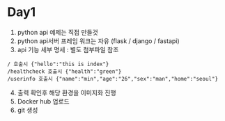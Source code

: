 # Day1

1. python api 예제는 직접 만들것
2. python api서버 프레임 워크는 자유 (flask / django / fastapi)
3. api 기능 세부 명세 : 별도 첨부파일 참조

```
/ 호출시 {"hello":"this is index"}
/healthcheck 호출시 {"health":"green"}
/userinfo 호출시 {"name":"min","age":"26","sex":"man","home":"seoul"}
```

4. 출력 확인후 해당 환경을 이미지화 진행
5. Docker hub 업로드
6. git 생성
